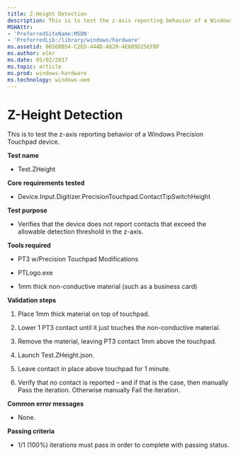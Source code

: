 ```yaml
---
title: Z-Height Detection
description: This is to test the z-axis reporting behavior of a Windows Precision Touchpad device.
MSHAttr:
- 'PreferredSiteName:MSDN'
- 'PreferredLib:/library/windows/hardware'
ms.assetid: 06568B54-C2ED-44AD-A820-4E889D25EFBF
ms.author: elkr
ms.date: 05/02/2017
ms.topic: article
ms.prod: windows-hardware
ms.technology: windows-oem
---
```


# Z-Height Detection


This is to test the z-axis reporting behavior of a Windows Precision Touchpad device.

**Test name**

-   Test.ZHeight

**Core requirements tested**

-   Device.Input.Digitizer.PrecisionTouchpad.ContactTipSwitchHeight

**Test purpose**

-   Verifies that the device does not report contacts that exceed the allowable detection threshold in the z-axis.

**Tools required**

-   PT3 w/Precision Touchpad Modifications

-   PTLogo.exe

-   1mm thick non-conductive material (such as a business card)

**Validation steps**

1. Place 1mm thick material on top of touchpad.

2. Lower 1 PT3 contact until it just touches the non-conductive material.

3. Remove the material, leaving PT3 contact 1mm above the touchpad.

4. Launch Test.ZHeight.json.

5. Leave contact in place above touchpad for 1 minute.

6. Verify that no contact is reported – and if that is the case, then manually Pass the iteration. Otherwise manually Fail the iteration.

**Common error messages**

-   None.

**Passing criteria**

-   1/1 (100%) iterations must pass in order to complete with passing status.

 

 






